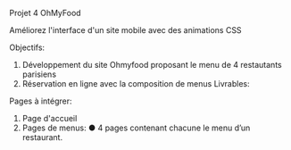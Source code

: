 Projet 4 OhMyFood

Améliorez l'interface d'un site mobile avec des animations CSS

Objectifs:

1. Développement du site Ohmyfood proposant le menu de 4 restautants parisiens
2. Réservation en ligne avec la composition de menus
Livrables:

Pages à intégrer:

1. Page d'accueil
2. Pages de menus: ● 4 pages contenant chacune le menu d’un restaurant.
